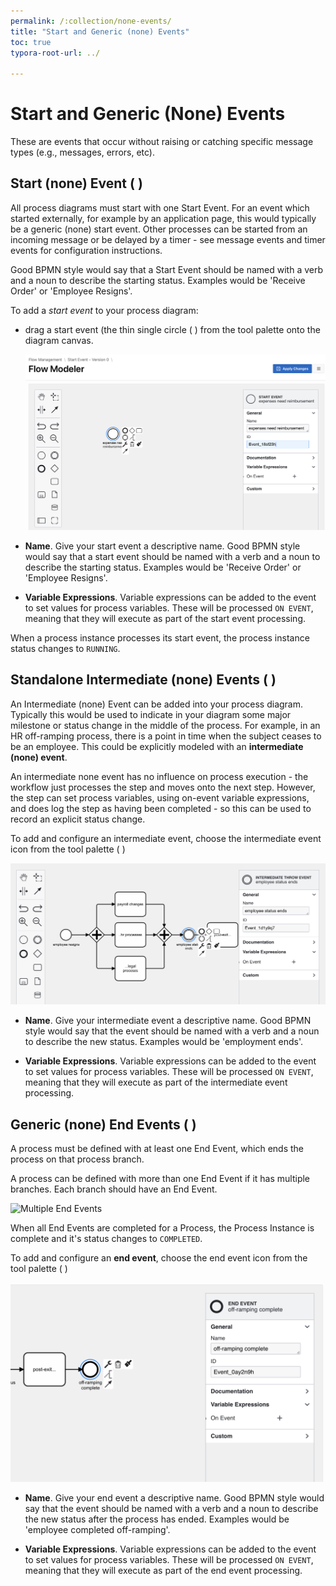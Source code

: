```yaml
---
permalink: /:collection/none-events/
title: "Start and Generic (none) Events"
toc: true
typora-root-url: ../

---
```


# Start and Generic (None) Events

These are events that occur without raising or catching specific message types (e.g., messages, errors, etc).  

## Start (none) Event ( <span class="bpmn-icon bpmn-icon-start-event-none"></span> )

All process diagrams must start with one Start Event.  For an event which started externally, for example by an application page, this would typically be a generic (none) start event.  Other processes can be started from an incoming message or be delayed by a timer - see message events and timer events for configuration instructions.

Good BPMN style would say that a Start Event should be named with a verb and a noun to describe the starting status.  Examples would be 'Receive Order' or 'Employee Resigns'.

To add a *start event* to your process diagram:

- drag a start event (the thin single circle ( <span class="bpmn-icon bpmn-icon-start-event-none"></span> ) from the tool palette onto the diagram canvas.

  <img src="/assets/images/create-start-event.png" alt="standard (none) start event" style="zoom:50%;" />

- **Name**. Give your start event a descriptive name.  Good BPMN style would say that a start event should be named with a verb and a noun to describe the starting status.  Examples would be 'Receive Order' or 'Employee Resigns'.

- **Variable Expressions**.  Variable expressions can be added to the event to set values for process variables.  These will be processed `ON EVENT`, meaning that they will execute as part of the start event processing.

When a process instance processes its start event, the process instance status changes to `RUNNING`.

## Standalone Intermediate (none) Events  ( <span class="bpmn-icon bpmn-icon-intermediate-event-none"></span>)

An Intermediate (none) Event can be added into your process diagram.  Typically this would be used to indicate in your diagram some major milestone or status change in the middle of the process.  For example, in an HR off-ramping process, there is a point in time when the subject ceases to be an employee.  This could be explicitly modeled with an **intermediate (none) event**.

An intermediate none event has no influence on process execution - the workflow just processes the step and moves onto the next step.  However, the step can set process variables, using on-event variable expressions, and does log the step as having been completed - so this can be used to record an explicit status change.

To add and configure an intermediate event, choose the intermediate event icon from the tool palette ( <span class="bpmn-icon bpmn-icon-intermediate-event-none"></span> )

<img src="/assets/images/intermediate-none-event.png" alt="none interdiate event configuration" style="zoom:50%;" />

- **Name**. Give your intermediate event a descriptive name.  Good BPMN style would say that the event should be named with a verb and a noun to describe the new status.  Examples would be 'employment ends'.

- **Variable Expressions**.  Variable expressions can be added to the event to set values for process variables.  These will be processed `ON EVENT`, meaning that they will execute as part of the intermediate event processing.

## Generic (none) End Events ( <span class="bpmn-icon bpmn-icon-end-event-none"></span>)

A process must be defined with at least one End Event, which ends the process on that process branch.

A process can be defined with more than one End Event if it has multiple branches.  Each branch should have an End Event.

![Multiple End Events](/assets/images/parallelSeparateEnds.png "Multiple End Events are OK")

When all End Events are completed for a Process, the Process Instance is complete and it's status changes to `COMPLETED`.

To add and configure an **end event**, choose the end event icon from the tool palette ( <span class="bpmn-icon bpmn-icon-intermediate-event-none"></span> )

<img src="/assets/images/end-event-configuration.png" alt="End Event Configuration" style="zoom:50%;" />

- **Name**. Give your end event a descriptive name.  Good BPMN style would say that the event should be named with a verb and a noun to describe the new status after the process has ended.  Examples would be 'employee completed off-ramping'. 

- **Variable Expressions**.  Variable expressions can be added to the event to set values for process variables.  These will be processed `ON EVENT`, meaning that they will execute as part of the end event processing.
